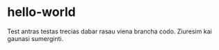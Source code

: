# hello-world
Test
antras testas
trecias
dabar rasau viena brancha codo. Ziuresim kai gaunasi sumerginti.
